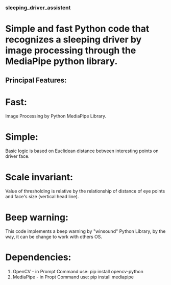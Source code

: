 ### sleeping_driver_assistent
# Simple and fast Python code that recognizes a sleeping driver by image processing through the MediaPipe python library.

## Principal Features:
# Fast:
Image Processing by Python MediaPipe Library.
# Simple: 
Basic logic is based on Euclidean distance between interesting points on driver face.
# Scale invariant:
Value of thresholding is relative by the relationship of distance of eye points and face's size (vertical head line).
# Beep warning:
This code implements a beep warning by "winsound" Python Library, by the way, it can be change to work with others OS.

# Dependencies:
1. OpenCV - in Prompt Command use: pip install opencv-python
2. MediaPipe - in Propt Command use: pip install mediapipe
